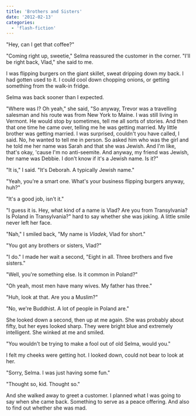 ```yaml
---
title: 'Brothers and Sisters'
date: '2012-02-13'
categories:
  - 'flash-fiction'
---
```


"Hey, can I get that coffee?"

"Coming right up, sweetie," Selma reassured the customer in the corner. "I'll be
right back, Vlad," she said to me.

<!-- truncate -->

I was flipping burgers on the giant skillet, sweat dripping down my back. I had
gotten used to it. I could cool down chopping onions, or getting something from
the walk-in fridge.

Selma was back sooner than I expected.

"Where was I? Oh yeah," she said, "So anyway, Trevor was a travelling salesman
and his route was from New York to Maine. I was still living in Vermont. He
would stop by sometimes, tell me all sorts of stories. And then that one time he
came over, telling me he was getting married. My little brother was getting
married. I was surprised, couldn't you have called, I said. No, he wanted to
tell me in person. So asked him who was the girl and he told me her name was
Sarah and that she was Jewish. And I'm like, that's okay, 'cause I'm no
anti-seemite. And anyway, my friend was Jewish, her name was Debbie. I don't
know if it's a Jewish name. Is it?"

"It is," I said. "It's Deborah. A typically Jewish name."

"Yeah, you're a smart one. What's your business flipping burgers anyway, huh?"

"It's a good job, isn't it."

"I guess it is. Hey, what kind of a name is Vlad? Are you from Transylvania? Is
Poland in Transylvania?" hard to say whether she was joking. A little smile
never left her face.

"Nah," I smiled back, "My name is _Vladek_, Vlad for short."

"You got any brothers or sisters, Vlad?"

"I do." I made her wait a second, "Eight in all. Three brothers and five
sisters."

"Well, you're something else. Is it common in Poland?"

"Oh yeah, most men have many wives. My father has three."

"Huh, look at that. Are you a Muslim?"

"No, we're Buddhist. A lot of people in Poland are."

She looked down a second, then up at me again. She was probably about fifty, but
her eyes looked sharp. They were bright blue and extremely intelligent. She
winked at me and smiled.

"You wouldn't be trying to make a fool out of old Selma, would you."

I felt my cheeks were getting hot. I looked down, could not bear to look at her.

"Sorry, Selma. I was just having some fun."

"Thought so, kid. Thought so."

And she walked away to greet a customer. I planned what I was going to say when
she came back. Something to serve as a peace offering. And also to find out
whether she was mad.
